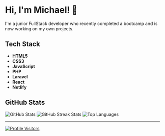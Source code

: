# Hi, I'm Michael! 👋

I'm a junior FullStack developer who recently completed a bootcamp and is now working on my own projects.

## Tech Stack

- **HTML5**
- **CSS3**
- **JavaScript**
- **PHP**
- **Laravel**
- **React**
- **Netlify**

## GitHub Stats

![GitHub Stats](https://github-readme-stats.vercel.app/api?username=Maikkel43&theme=dark&hide_border=false&include_all_commits=true&count_private=false)
![GitHub Streak Stats](https://github-readme-streak-stats.herokuapp.com/?user=Maikkel43&theme=dark&hide_border=false)
![Top Languages](https://github-readme-stats.vercel.app/api/top-langs/?username=Maikkel43&theme=dark&hide_border=false&include_all_commits=true&count_private=false&layout=compact)

---

[![Profile Visitors](https://visitcount.itsvg.in/api?id=Maikkel43&icon=0&color=0)](https://visitcount.itsvg.in)

<!-- Proudly created with GPRM (https://gprm.itsvg.in) -->

